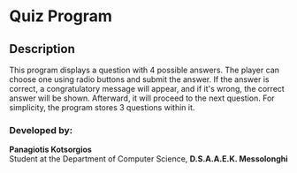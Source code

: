 # Quiz Program

## Description

This program displays a question with 4 possible answers. The player can choose one using radio buttons and submit the answer. If the answer is correct, a congratulatory message will appear, and if it's wrong, the correct answer will be shown. Afterward, it will proceed to the next question. For simplicity, the program stores 3 questions within it.

### Developed by:
**Panagiotis Kotsorgios**  
Student at the Department of Computer Science, **D.S.A.A.E.K. Messolonghi**  
